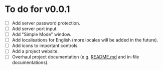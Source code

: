 # To do for v0.0.1

- [ ] Add server password protection.
- [ ] Add server port input.
- [ ] Add "Simple Mode" window.
- [ ] Add localisations for English (more locales will be added in the future).
- [ ] Add icons to important controls.
- [ ] Add a project website.
- [ ] Overhaul project documentation (e.g. [README.md](./README.md) and in-file documentations).
